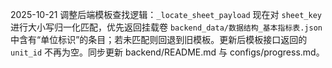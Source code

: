 2025-10-21 调整后端模板查找逻辑：`_locate_sheet_payload` 现在对 `sheet_key` 进行大小写归一化匹配，优先返回挂载卷 `backend_data/数据结构_基本指标表.json` 中含有“单位标识”的条目；若未匹配则回退到旧模板。更新后模板接口返回的 `unit_id` 不再为空。同步更新 backend/README.md 与 configs/progress.md。